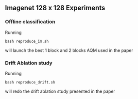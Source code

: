 ## Imagenet 128 x 128 Experiments

### Offline classification

Running 

```
bash reproduce_im.sh 
```

will launch the best 1 block and 2 blocks AQM used in the paper


### Drift Ablation study

Running 

```
bash reproduce_drift.sh
```

will redo the drift ablation study presented in the paper
